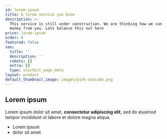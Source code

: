 ```yaml
---
id: lorem-ipsum
title: A lorem service you know
description: >-
  This service is still under construction. We are thinking how we can make more
  money from you. Lets balance this out here
price: lorem-ipsum
order: 0
featured: false
seo:
  title: ''
  description: ''
  robots: []
  extra: []
  type: stackbit_page_meta
layout: product
default_thumbnail_image: images/pink-avocado.png
---
```

## Lorem ipsum

Lorem ipsum dolor sit amet, **consectetur adipiscing elit**, sed do eiusmod tempor incididunt ut labore et dolore magna aliqua.

- Lorem ipsum
- dolor sit amet